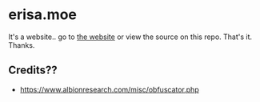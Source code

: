 # erisa.moe
It's a website.. go to [the website](https://erisa.moe) or view the source on this repo. That's it. Thanks.

## Credits??
 - https://www.albionresearch.com/misc/obfuscator.php